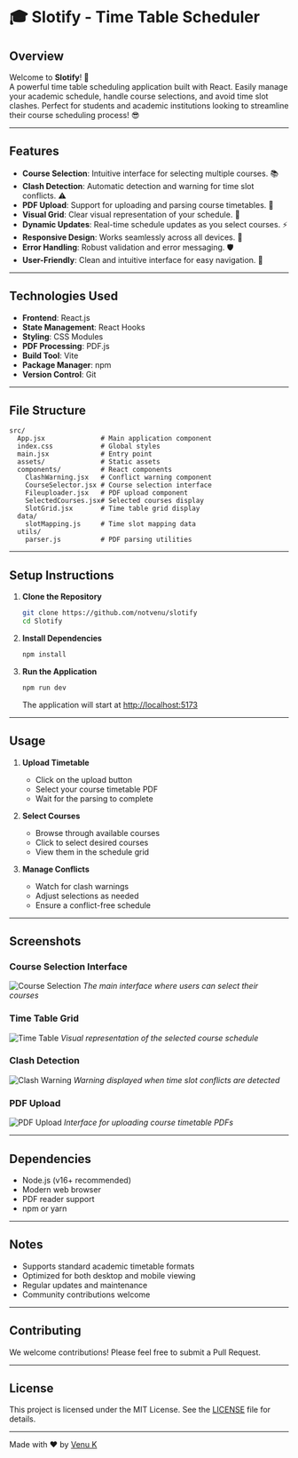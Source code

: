 # 🎓 Slotify - Time Table Scheduler

## Overview
Welcome to **Slotify**! 🚀  
A powerful time table scheduling application built with React. Easily manage your academic schedule, handle course selections, and avoid time slot clashes. Perfect for students and academic institutions looking to streamline their course scheduling process! 😎

---

## Features
- **Course Selection**: Intuitive interface for selecting multiple courses. 📚
- **Clash Detection**: Automatic detection and warning for time slot conflicts. ⚠️
- **PDF Upload**: Support for uploading and parsing course timetables. 📄
- **Visual Grid**: Clear visual representation of your schedule. 📅
- **Dynamic Updates**: Real-time schedule updates as you select courses. ⚡
- **Responsive Design**: Works seamlessly across all devices. 📱
- **Error Handling**: Robust validation and error messaging. 🛡️
- **User-Friendly**: Clean and intuitive interface for easy navigation. 🎯

---

## Technologies Used
- **Frontend**: React.js
- **State Management**: React Hooks
- **Styling**: CSS Modules
- **PDF Processing**: PDF.js
- **Build Tool**: Vite
- **Package Manager**: npm
- **Version Control**: Git

---

## File Structure
```
src/
  App.jsx              # Main application component
  index.css            # Global styles
  main.jsx             # Entry point
  assets/              # Static assets
  components/          # React components
    ClashWarning.jsx   # Conflict warning component
    CourseSelector.jsx # Course selection interface
    Fileuploader.jsx   # PDF upload component
    SelectedCourses.jsx# Selected courses display
    SlotGrid.jsx       # Time table grid display
  data/
    slotMapping.js     # Time slot mapping data
  utils/
    parser.js          # PDF parsing utilities
```

---

## Setup Instructions

1. **Clone the Repository**
   ```bash
   git clone https://github.com/notvenu/slotify
   cd Slotify
   ```

2. **Install Dependencies**
   ```bash
   npm install
   ```

3. **Run the Application**
   ```bash
   npm run dev
   ```
   The application will start at [http://localhost:5173](http://localhost:5173)

---

## Usage

1. **Upload Timetable**
   - Click on the upload button
   - Select your course timetable PDF
   - Wait for the parsing to complete

2. **Select Courses**
   - Browse through available courses
   - Click to select desired courses
   - View them in the schedule grid

3. **Manage Conflicts**
   - Watch for clash warnings
   - Adjust selections as needed
   - Ensure a conflict-free schedule

---

## Screenshots

### Course Selection Interface
![Course Selection](./screenshots/course-selection.png)
*The main interface where users can select their courses*

### Time Table Grid
![Time Table](./screenshots/timetable-grid.png)
*Visual representation of the selected course schedule*

### Clash Detection
![Clash Warning](./screenshots/clash-warning.png)
*Warning displayed when time slot conflicts are detected*

### PDF Upload
![PDF Upload](./screenshots/pdf-upload.png)
*Interface for uploading course timetable PDFs*

---

## Dependencies

- Node.js (v16+ recommended)
- Modern web browser
- PDF reader support
- npm or yarn

---

## Notes

- Supports standard academic timetable formats
- Optimized for both desktop and mobile viewing
- Regular updates and maintenance
- Community contributions welcome

---

## Contributing

We welcome contributions! Please feel free to submit a Pull Request.

---

## License

This project is licensed under the MIT License. See the [LICENSE](LICENSE) file for details.

---

Made with ❤️ by [Venu K](https://github.com/notvenu)
